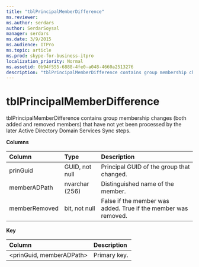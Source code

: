 ```yaml
---
title: "tblPrincipalMemberDifference"
ms.reviewer: 
ms.author: serdars
author: SerdarSoysal
manager: serdars
ms.date: 3/9/2015
ms.audience: ITPro
ms.topic: article
ms.prod: skype-for-business-itpro
localization_priority: Normal
ms.assetid: 0b94f555-6888-4fe0-a048-4660a2513276
description: "tblPrincipalMemberDifference contains group membership changes (both added and removed members) that have not yet been processed by the later Active Directory Domain Services Sync steps."
---
```


# tblPrincipalMemberDifference
 
tblPrincipalMemberDifference contains group membership changes (both added and removed members) that have not yet been processed by the later Active Directory Domain Services Sync steps.
  
**Columns**

|**Column**|**Type**|**Description**|
|:-----|:-----|:-----|
|prinGuid  <br/> |GUID, not null  <br/> |Principal GUID of the group that changed.  <br/> |
|memberADPath  <br/> |nvarchar (256)  <br/> |Distinguished name of the member.  <br/> |
|memberRemoved  <br/> |bit, not null  <br/> |False if the member was added. True if the member was removed.  <br/> |
   
**Key**

|**Column**|**Description**|
|:-----|:-----|
|\<prinGuid, memberADPath\>  <br/> |Primary key.  <br/> |
   

